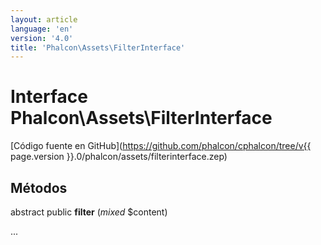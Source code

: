 ```yaml
---
layout: article
language: 'en'
version: '4.0'
title: 'Phalcon\Assets\FilterInterface'
---
```

# Interface **Phalcon\Assets\FilterInterface**

[Código fuente en GitHub](https://github.com/phalcon/cphalcon/tree/v{{ page.version }}.0/phalcon/assets/filterinterface.zep)

## Métodos

abstract public **filter** (*mixed* $content)

...